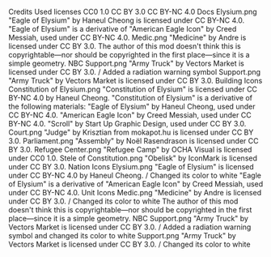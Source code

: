 Credits
Used licenses
CC0 1.0
CC BY 3.0
CC BY-NC 4.0
Docs
Elysium.png
"Eagle of Elysium" by Haneul Cheong is licensed under CC BY-NC 4.0.
"Eagle of Elysium" is a derivative of "American Eagle Icon" by Creed Messiah, used under CC BY-NC 4.0.
Medic.png
"Medicine" by Andre is licensed under CC BY 3.0.
The author of this mod doesn't think this is copyrightable—nor should be copyrighted in the first place—since it is a simple geometry.
NBC Support.png
"Army Truck" by Vectors Market is licensed under CC BY 3.0. / Added a radiation warning symbol
Support.png
"Army Truck" by Vectors Market is licensed under CC BY 3.0.
Building Icons
Constitution of Elysium.png
"Constitution of Elysium" is licensed under CC BY-NC 4.0 by Haneul Cheong.
"Constitution of Elysium" is a derivative of the following materials:
"Eagle of Elysium" by Haneul Cheong, used under CC BY-NC 4.0.
"American Eagle Icon" by Creed Messiah, used under CC BY-NC 4.0.
"Scroll" by Start Up Graphic Design, used under CC BY 3.0.
Court.png
"Judge" by Krisztian from mokapot.hu is licensed under CC BY 3.0.
Parliament.png
"Assembly" by Noël Rasendrason is licensed under CC BY 3.0.
Refugee Center.png
"Refugee Camp" by OCHA Visual is licensed under CC0 1.0.
Stele of Constitution.png
"Obelisk" by IconMark is licensed under CC BY 3.0.
Nation Icons
Elysium.png
"Eagle of Elysium" is licensed under CC BY-NC 4.0 by Haneul Cheong. / Changed its color to white
"Eagle of Elysium" is a derivative of "American Eagle Icon" by Creed Messiah, used under CC BY-NC 4.0.
Unit Icons
Medic.png
"Medicine" by Andre is licensed under CC BY 3.0. / Changed its color to white
The author of this mod doesn't think this is copyrightable—nor should be copyrighted in the first place—since it is a simple geometry.
NBC Support.png
"Army Truck" by Vectors Market is licensed under CC BY 3.0. / Added a radiation warning symbol and changed its color to white
Support.png
"Army Truck" by Vectors Market is licensed under CC BY 3.0. / Changed its color to white
